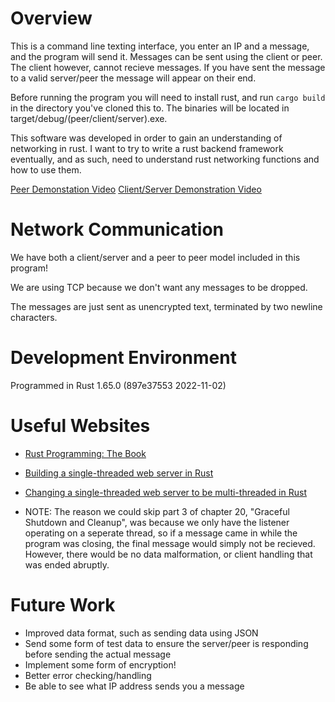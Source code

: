 # Overview

This is a command line texting interface, you enter an IP and a message, and the program will send it. Messages can be sent using the client or peer. The client however, cannot recieve messages. If you have sent the message to a valid server/peer the message will appear on their end.

Before running the program you will need to install rust, and run
`cargo build`
in the directory you've cloned this to. The binaries will be located in target/debug/(peer/client/server).exe.

This software was developed in order to gain an understanding of networking in rust. I want to try to write a rust backend framework eventually, and as such, need to understand rust networking functions and how to use them.

[Peer Demonstation Video](https://youtu.be/9qPakO4H1mg)
[Client/Server Demonstration Video](https://youtu.be/7djmEJaKkIA)

# Network Communication

We have both a client/server and a peer to peer model included in this program!

We are using TCP because we don't want any messages to be dropped.

The messages are just sent as unencrypted text, terminated by two newline characters.

# Development Environment

Programmed in Rust 1.65.0 (897e37553 2022-11-02)

# Useful Websites

* [Rust Programming: The Book](https://doc.rust-lang.org/book/)
* [Building a single-threaded web server in Rust](https://doc.rust-lang.org/book/ch20-01-single-threaded.html)
* [Changing a single-threaded web server to be multi-threaded in Rust](https://doc.rust-lang.org/book/ch20-02-multithreaded.html)

* NOTE: The reason we could skip part 3 of chapter 20, "Graceful Shutdown and Cleanup", was because we only have the listener operating on a seperate thread, so if a message came in while the program was closing, the final message would simply not be recieved. However, there would be no data malformation, or client handling that was ended abruptly.

# Future Work

* Improved data format, such as sending data using JSON
* Send some form of test data to ensure the server/peer is responding before sending the actual message
* Implement some form of encryption!
* Better error checking/handling
* Be able to see what IP address sends you a message